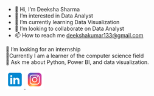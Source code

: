 - 👋 Hi, I’m Deeksha Sharma
- 👀 I’m interested in Data Analyst
- 🌱 I’m currently learning Data Visualization
- 💞️ I’m looking to collaborate on Data Analyst
- 📫 How to reach me deekshakumar133@gmail.com

🤝 I’m looking for an internship<br>
🌱Currently I am a learner of the computer science field <br>
💬 Ask me about Python, Power BI, and data visualization.

  <a href="https://www.linkedin.com/in/deeksha-sharma-2836a928a/" title="Redirect to LinkedIn">
    <img src="/assets/linkedin (2).png" width="48" alt="LinkedIn" />
  </a>
  
  <a href="https://www.instagram.com/typical_deeksha" title="Redirect to Instagram">
    <img src="/assets/instagram (2).png" width="48" alt="Instagram" />
  </a>




